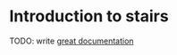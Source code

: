 # Introduction to stairs

TODO: write [great documentation](http://jacobian.org/writing/great-documentation/what-to-write/)
